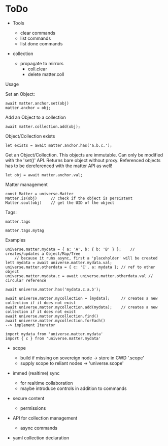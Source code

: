 ToDo
====

- Tools
    - clear commands
    - list commands
    - list done commands

- collection
    - propagate to mirrors
        - coll.clear 
        - delete matter.coll 

Usage

Set an Object:

    await matter.anchor.set(obj)
    matter.anchor = obj;
    
Add an Object to a collection

    await matter.collection.add(obj);

Object/Collection exists

    let exists = await matter.anchor.has('a.b.c.');
    
Get an Object/Collection. This objects are immutable. Can only be modified with the 'set()' API.
Returns bare object without proxy. Referenced objects has to be dereferenced with the matter API as well!

    let obj = await matter.anchor.val;
    

Matter management 

    const Matter = universe.Matter
    Matter.is(obj)      // check if the object is persistent
    Matter.soul(obj)    // get the UID of the object
    
Tags:

    matter.tags
    
    matter.tags.mytag

Examples

    universe.matter.mydata = { a: 'A', b: { b: 'B' } };    // creates/updates a Object/Map/Tree
        // because it runs async, first a 'placeholder' will be created
    lett mydata = await universe.matter.mydata.val;
    universe.matter.otherdata = { c: 'C', a: mydata }; // ref to other object
    universe.matter.mydata.c = await universe.matter.otherdata.val // circular reference
    
    await universe.matter.has('mydata.c.a.b');

    await universe.matter.mycollection = [mydata];     // creates a new collection if it does not exist
    await universe.matter.mycollection.add(mydata);    // creates a new collection if it does not exist
    await universe.matter.mycollection.find()
    await universe.matter.mycollection.forEach()
    --> implement Iterator
        
    import mydata from 'universe.matter.mydata'
    import { c } from 'universe.matter.mydata' 

- scope
    - build if missing on sovereign node -> store in CWD '.scope'
    - supply scope to reliant nodes -> 'universe.scope' 

- immed (realtime) sync 
    - for realtime collaboration
    - maybe introduce controls in addition to commands

- secure content
    - permissions
    
- API for collection management
    - async commands
    
- yaml collection declaration

